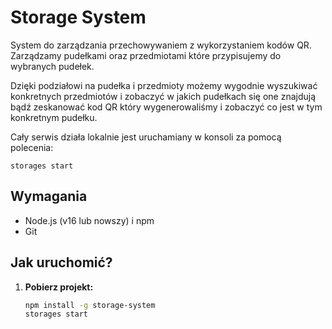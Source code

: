 # Storage System

System do zarządzania przechowywaniem z wykorzystaniem kodów QR. Zarządzamy pudełkami oraz przedmiotami które przypisujemy do wybranych pudełek.

Dzięki podziałowi na pudełka i przedmioty możemy wygodnie wyszukiwać konkretnych przedmiotów i zobaczyć w jakich pudełkach się one znajdują bądź zeskanować kod QR który wygenerowaliśmy i zobaczyć co jest w tym konkretnym pudełku.

Cały serwis działa lokalnie jest uruchamiany w konsoli za pomocą polecenia:

```
storages start
```

## Wymagania

- Node.js (v16 lub nowszy) i npm
- Git

## Jak uruchomić?

1. **Pobierz projekt:**
   ```bash
   npm install -g storage-system
   storages start
   ```

